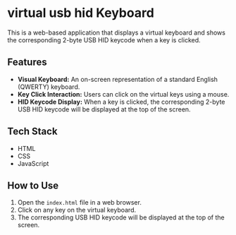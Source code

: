 # virtual usb hid Keyboard

This is a web-based application that displays a virtual keyboard and shows the corresponding 2-byte USB HID keycode when a key is clicked.

## Features

*   **Visual Keyboard:** An on-screen representation of a standard English (QWERTY) keyboard.
*   **Key Click Interaction:** Users can click on the virtual keys using a mouse.
*   **HID Keycode Display:** When a key is clicked, the corresponding 2-byte USB HID keycode will be displayed at the top of the screen.

## Tech Stack

*   HTML
*   CSS
*   JavaScript

## How to Use

1.  Open the `index.html` file in a web browser.
2.  Click on any key on the virtual keyboard.
3.  The corresponding USB HID keycode will be displayed at the top of the screen.